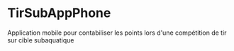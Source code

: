 # TirSubAppPhone

Application mobile pour contabiliser les points lors d'une compétition de tir sur cible subaquatique
